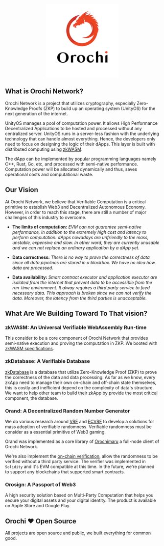 <p align="center">
    <img src="../assets/orochi-network.png" alt="Orochi Network">
</p>

## What is Orochi Network?

Orochi Network is a project that utilizes cryptography, especially Zero-Knowledge Proofs (ZKP) to build up an operating system (UnityOS) for the next generation of the internet.

UnityOS manages a pool of computation power. It allows High Performance Decentralized Applications to be hosted and processed without any centralized server. UnityOS runs in a server-less fashion with the underlying technology that can handle almost everything. Hence, the developers only need to focus on designing the logic of their dApps. This layer is built with distributed computing using [zkWASM](https://github.com/orochi-network/zkWASM-specs).

The dApp can be implemented by popular programming languages namely C++, Rust, Go, etc, and processed with semi-native performance. Computation power will be allocated dynamically and thus, saves operational costs and computational waste.

## Our Vision

At Orochi Network, we believe that Verifiable Computation is a critical primitive to establish Web3 and Decentralized Autonomous Economy. However, in order to reach this stage, there are still a number of major challenges of this industry to overcome.

- **The limits of computation:** _EVM can not guarantee semi-native performance, in addition to the extremely high cost and latency to perform computation. dApps nowadays are unfriendly to the mass, unstable, expensive and slow. In other word, they are currently unusable and we can not replace an ordinary application by a dApp yet._

- **Data correctness:** _There is no way to prove the correctness of data since all data pipelines are stored in a blackbox. We have no idea how data are processed._

- **Data availability:** _Smart contract executor and application executor are isolated from the internet that prevent data to be accessible from the run-time environment. It alway requires a third party service to feed necessary data. This approach is broken since we can not verify the data. Moreover, the latency from the third parties is unacceptable._

## What Are We Building Toward To That vision?

### zkWASM: An Universal Verifiable WebAssembly Run-time

This consider to be a core component of Orochi Network that provides semi-native execution and proving the computation in ZKP. We booted with [zkWASM specifications](https://github.com/orochi-network/zkWASM-specs).

### zkDatabase: A Verifiable Database

[zkDatabase](https://github.com/orochi-network/zkDatabase) is a database that utilize Zero-Knowledge Proof (ZKP) to prove the correctness of the data and data processing. As far as we know, every zkApp need to manage their own on-chain and off-chain state themselves, this is costly and inefficient depend on the complexity of data's structure. We want to help other team to build their zkApp by provide the most critical component, the database.

### Orand: A Decentralized Random Number Generator

We do various research around [VRF](../ecvrf/verifiable_random_function.md) and [ECVRF](../ecvrf/ecvrf_summary/introduction.md) to develop a solutions for mass adoption of verifiable randomness. Verifiable randomness must be consider as a essential primitive of Web3 gaming.

Orand was implemented as a core library of [Orochimaru](https://github.com/orochi-network/orochimaru) a full-node client of Orochi Network.

We're also implement the [on-chain verification](https://github.com/orochi-network/orochimaru/tree/main/contracts), allow the randomness to be verified without a third party service. The verifier was implemented in `Solidity` and it's EVM compatible at this time. In the future, we're planned to support any blockchains that supported smart contracts.

### Orosign: A Passport of Web3

A high security solution based on Multi-Party Computation that helps you secure your digital assets and your digital identity. The product is available on Apple Store and Google Play.

## Orochi ❤️ Open Source

All projects are open source and public, we built everything for common good.

<!-- Expect us -->
